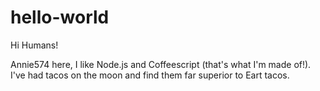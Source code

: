 # hello-world

Hi Humans!

Annie574 here, I like Node.js and Coffeescript (that's what I'm made of!).
I've had tacos on the moon and find them far superior to Eart tacos.
